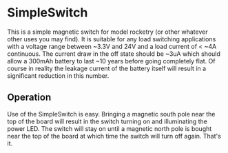 # SimpleSwitch

This is a simple magnetic switch for model rocketry (or other whatever other uses you may find). It is suitable for any load switching applications with a voltage range between ~3.3V and 24V and a load current of < ~4A continuous. The current draw in the off state should be ~3uA which should allow a 300mAh battery to last ~10 years before going completely flat. Of course in reality the leakage current of the battery itself will result in a significant reduction in this number.

## Operation

Use of the SimpleSwitch is easy. Bringing a magnetic south pole near the top of the board will result in the switch turning on and illuminating the power LED. The switch will stay on until a magnetic north pole is bought near the top of the board at which time the switch will turn off again. That's it.



